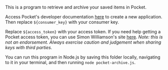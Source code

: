 This is a program to retrieve and archive your saved items in Pocket.

Access Pocket's developer documentation [here](https://getpocket.com/developer/docs/overview) to create a new application. Then replace `${consumer_key}` with your consumer key.

Replace `${access_token}` with your access token. If you need help getting a Pocket access token, you can use Simon Williamson's site [here](https://simonwillison.net/2019/Oct/5/get-your-own-pocket-oauth-token/). *Note: this is not an endorsement. Always exercise caution and judgement when sharing keys with third parties.* 

You can run this program in Node.js by saving this folder locally, navigating to it in your terminal, and then running `node pocket-archive.js`.
